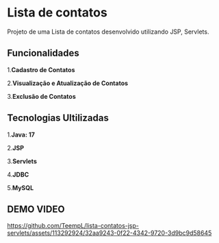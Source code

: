 # Lista de contatos

Projeto de uma Lista de contatos desenvolvido utilizando JSP, Servlets.

## Funcionalidades

1.**Cadastro de Contatos**

2.**Visualização e Atualização de Contatos**

3.**Exclusão de Contatos**

## Tecnologias Ultilizadas

1.**Java: 17**

2.**JSP**

3.**Servlets**

4.**JDBC**

5.**MySQL**

## DEMO VIDEO

https://github.com/TeempL/lista-contatos-jsp-servlets/assets/113292924/32aa9243-0f22-4342-9720-3d9bc9d58645



